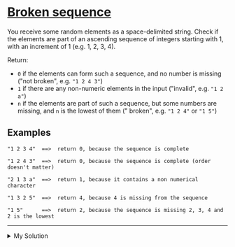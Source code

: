 # [Broken sequence](https://www.codewars.com/kata/5512e5662b34d88e44000060)

You receive some random elements as a space-delimited string. Check if the elements are part of an ascending sequence of
integers starting with 1, with an increment of 1 (e.g. 1, 2, 3, 4).

Return:

- `0` if the elements can form such a sequence, and no number is missing ("not broken", e.g. `"1 2 4 3"`)
- `1` if there are any non-numeric elements in the input ("invalid", e.g. `"1 2 a"`)
- `n` if the elements are part of such a sequence, but some numbers are missing, and `n` is the lowest of them ("
  broken", e.g. `"1 2 4"` or `"1 5"`)

## Examples

    "1 2 3 4"  ==>  return 0, because the sequence is complete

    "1 2 4 3"  ==>  return 0, because the sequence is complete (order doesn't matter)

    "2 1 3 a"  ==>  return 1, because it contains a non numerical character

    "1 3 2 5"  ==>  return 4, because 4 is missing from the sequence

    "1 5"      ==>  return 2, because the sequence is missing 2, 3, 4 and 2 is the lowest

---

<details><summary>My Solution</summary>

```js
function findMissingNumber(sequence) {
  if (!sequence) return 0;

  let arr = sequence.split(" ");
  if (arr.some((v) => isNaN(Number(v)))) return 1;

  let sortedArr = arr.map(Number).sort((a, b) => a - b);
  if (sortedArr[0] !== 1) return 1;
  for (let i = 0; i < sortedArr.length - 1; i++) {
    if (sortedArr[i] !== sortedArr[i + 1] - 1) return sortedArr[i] + 1;
  }

  return 0;
}
```

</details>

